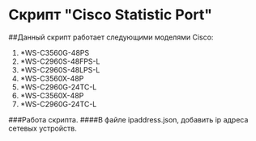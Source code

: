 # Скрипт "Cisco Statistic Port"
##Данный скрипт работает следующими моделями Cisco:
1. *WS-C3560G-48PS
2. *WS-C2960S-48FPS-L
3. *WS-C2960S-48LPS-L
4. *WS-C3560X-48P
5. *WS-C2960G-24TC-L
6. *WS-C3560X-48P
7. *WS-C2960G-24TC-L

###Работа скрипта.
####В файле ipaddress.json, добавить ip адреса сетевых устройств.

